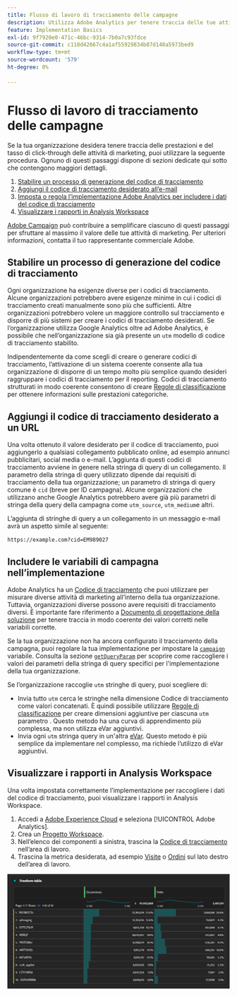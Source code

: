 ```yaml
---
title: Flusso di lavoro di tracciamento delle campagne
description: Utilizza Adobe Analytics per tenere traccia delle tue attività di marketing.
feature: Implementation Basics
exl-id: 9f7920e0-471c-46bc-9314-7b0a7c93fdce
source-git-commit: c118d42667c4a1af55929834b87d148a5973bed9
workflow-type: tm+mt
source-wordcount: '579'
ht-degree: 0%

---
```


# Flusso di lavoro di tracciamento delle campagne

Se la tua organizzazione desidera tenere traccia delle prestazioni e del tasso di click-through delle attività di marketing, puoi utilizzare la seguente procedura. Ognuno di questi passaggi dispone di sezioni dedicate qui sotto che contengono maggiori dettagli.

1. [Stabilire un processo di generazione del codice di tracciamento](#establish-a-tracking-code-generation-process)
1. [Aggiungi il codice di tracciamento desiderato all’e-mail](#add-the-desired-tracking-code-to-the-email)
1. [Imposta o regola l’implementazione Adobe Analytics per includere i dati del codice di tracciamento](#include-campaign-variables-in-your-implementation)
1. [Visualizzare i rapporti in Analysis Workspace](#view-the-reports-in-analysis-workspace)

[Adobe Campaign](https://business.adobe.com/products/campaign/adobe-campaign.html) può contribuire a semplificare ciascuno di questi passaggi per sfruttare al massimo il valore delle tue attività di marketing. Per ulteriori informazioni, contatta il tuo rappresentante commerciale Adobe.

## Stabilire un processo di generazione del codice di tracciamento

Ogni organizzazione ha esigenze diverse per i codici di tracciamento. Alcune organizzazioni potrebbero avere esigenze minime in cui i codici di tracciamento creati manualmente sono più che sufficienti. Altre organizzazioni potrebbero volere un maggiore controllo sul tracciamento e disporre di più sistemi per creare i codici di tracciamento desiderati. Se l’organizzazione utilizza Google Analytics oltre ad Adobe Analytics, è possibile che nell’organizzazione sia già presente un `utm` modello di codice di tracciamento stabilito.

Indipendentemente da come scegli di creare o generare codici di tracciamento, l’attivazione di un sistema coerente consente alla tua organizzazione di disporre di un tempo molto più semplice quando desideri raggruppare i codici di tracciamento per il reporting. Codici di tracciamento strutturati in modo coerente consentono di creare [Regole di classificazione](/help/components/classifications/crb/classification-rule-builder.md) per ottenere informazioni sulle prestazioni categoriche.

## Aggiungi il codice di tracciamento desiderato a un URL

Una volta ottenuto il valore desiderato per il codice di tracciamento, puoi aggiungerlo a qualsiasi collegamento pubblicato online, ad esempio annunci pubblicitari, social media o e-mail. L’aggiunta di questi codici di tracciamento avviene in genere nella stringa di query di un collegamento. Il parametro della stringa di query utilizzato dipende dai requisiti di tracciamento della tua organizzazione; un parametro di stringa di query comune è `cid` (breve per ID campagna). Alcune organizzazioni che utilizzano anche Google Analytics potrebbero avere già più parametri di stringa della query della campagna come `utm_source`, `utm_medium`e altri.

L’aggiunta di stringhe di query a un collegamento in un messaggio e-mail avrà un aspetto simile al seguente:

```text
https://example.com?cid=EM989027
```

## Includere le variabili di campagna nell’implementazione

Adobe Analytics ha un [Codice di tracciamento](/help/components/dimensions/tracking-code.md) che puoi utilizzare per misurare diverse attività di marketing all’interno della tua organizzazione. Tuttavia, organizzazioni diverse possono avere requisiti di tracciamento diversi. È importante fare riferimento a [Documento di progettazione della soluzione](../prepare/solution-design.md) per tenere traccia in modo coerente dei valori corretti nelle variabili corrette.

Se la tua organizzazione non ha ancora configurato il tracciamento della campagna, puoi regolare la tua implementazione per impostare la [`campaign`](/help/implement/vars/page-vars/campaign.md) variabile. Consulta la sezione [`getQueryParam`](/help/implement/vars/plugins/getqueryparam.md) per scoprire come raccogliere i valori dei parametri della stringa di query specifici per l&#39;implementazione della tua organizzazione.

Se l’organizzazione raccoglie `utm` stringhe di query, puoi scegliere di:

* Invia tutto `utm` cerca le stringhe nella dimensione Codice di tracciamento come valori concatenati. È quindi possibile utilizzare [Regole di classificazione](/help/components/classifications/crb/classification-rule-builder.md) per creare dimensioni aggiuntive per ciascuna `utm` parametro . Questo metodo ha una curva di apprendimento più complessa, ma non utilizza eVar aggiuntivi.
* Invia ogni `utm` stringa query in un&#39;altra [eVar](/help/components/dimensions/evar.md). Questo metodo è più semplice da implementare nel complesso, ma richiede l’utilizzo di eVar aggiuntivi.

## Visualizzare i rapporti in Analysis Workspace

Una volta impostata correttamente l’implementazione per raccogliere i dati del codice di tracciamento, puoi visualizzare i rapporti in Analysis Workspace.

1. Accedi a [Adobe Experience Cloud](https://experience.adobe.com) e seleziona [!UICONTROL Adobe Analytics].
1. Crea un [Progetto Workspace](/help/analyze/analysis-workspace/build-workspace-project/freeform-overview.md).
1. Nell’elenco dei componenti a sinistra, trascina la [Codice di tracciamento](/help/components/dimensions/tracking-code.md) nell’area di lavoro.
1. Trascina la metrica desiderata, ad esempio [Visite](/help/components/metrics/visits.md) o [Ordini](/help/components/metrics/orders.md) sul lato destro dell’area di lavoro.

![Rapporto di tracciamento delle campagne](../assets/campaign-tracking-report.png)
